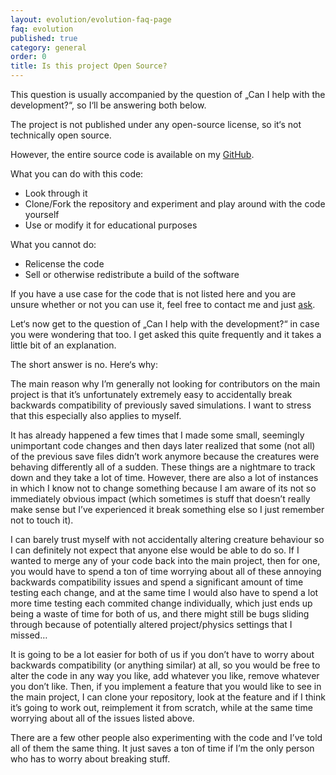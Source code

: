 ```yaml
---
layout: evolution/evolution-faq-page
faq: evolution
published: true
category: general
order: 0
title: Is this project Open Source?
---
```


This question is usually accompanied by the question of „Can I help with the development?“, so I‘ll be answering both below. 

The project is not published under any open-source license, so it‘s not technically open source. 

However, the entire source code is available on my [GitHub](https://www.github.com/keiwando/evolution).

What you can do with this code:
* Look through it
* Clone/Fork the repository and experiment and play around with the code yourself
* Use or modify it for educational purposes

What you cannot do:
* Relicense the code
* Sell or otherwise redistribute a build of the software

If you have a use case for the code that is not listed here and you are unsure whether or not you can use it, feel free to contact me and just [ask](http://www.keiwando.com/contact).

Let‘s now get to the question of „Can I help with the development?“ in case you were wondering that too. I get asked this quite frequently and it takes a little bit of an explanation. 

The short answer is no. Here‘s why:

The main reason why I’m generally not looking for contributors on the main project is that it’s unfortunately extremely easy to accidentally break backwards compatibility of previously saved simulations. I want to stress that this especially also applies to myself.

It has already happened a few times that I made some small, seemingly unimportant code changes and then days later realized that some (not all) of the previous save files didn’t work anymore because the creatures were behaving differently all of a sudden. These things are a nightmare to track down and they take a lot of time. However, there are also a lot of instances in which I know not to change something because I am aware of its not so immediately obvious impact (which sometimes is stuff that doesn’t really make sense but I’ve experienced it break something else so I just remember not to touch it).

I can barely trust myself with not accidentally altering creature behaviour so I can definitely not expect that anyone else would be able to do so. If I wanted to merge any of your code back into the main project, then for one, you would have to spend a ton of time worrying about all of these annoying backwards compatibility issues and spend a significant amount of time testing each change, and at the same time I would also have to spend a lot more time testing each commited change individually, which just ends up being a waste of time for both of us, and there might still be bugs sliding through because of potentially altered project/physics settings that I missed…

It is going to be a lot easier for both of us if you don’t have to worry about backwards compatibility (or anything similar) at all, so you would be free to alter the code in any way you like, add whatever you like, remove whatever you don’t like. Then, if you implement a feature that you would like to see in the main project, I can clone your repository, look at the feature and if I think it’s going to work out, reimplement it from scratch, while at the same time worrying about all of the issues listed above.

There are a few other people also experimenting with the code and I’ve told all of them the same thing. It just saves a ton of time if I’m the only person who has to worry about breaking stuff.
